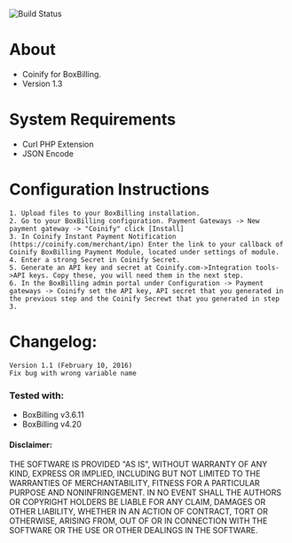 ![Build Status](https://build.coinify.com/status/INT-BOXBILLING)

About
=====
+ Coinify for BoxBilling.
+ Version 1.3

System Requirements
===================
+ Curl PHP Extension
+ JSON Encode

Configuration Instructions
==========================
    1. Upload files to your BoxBilling installation.
    2. Go to your BoxBilling configuration. Payment Gateways -> New payment gateway -> "Coinify" click [Install]
    3. In Coinify Instant Payment Notification (https://coinify.com/merchant/ipn) Enter the link to your callback of Coinify BoxBilling Payment Module, located under settings of module.
    4. Enter a strong Secret in Coinify Secret.
    5. Generate an API key and secret at Coinify.com->Integration tools->API keys. Copy these, you will need them in the next step.
    6. In the BoxBilling admin portal under Configuration -> Payment gateways -> Coinify set the API key, API secret that you generated in the previous step and the Coinify Secrewt that you generated in step 3.   
Changelog:
===================
	Version 1.1 (February 10, 2016)
	Fix bug with wrong variable name
	
	
### Tested with:

+ BoxBilling v3.6.11
+ BoxBilling v4.20

#### Disclaimer:

THE SOFTWARE IS PROVIDED "AS IS", WITHOUT WARRANTY OF ANY KIND, EXPRESS OR
IMPLIED, INCLUDING BUT NOT LIMITED TO THE WARRANTIES OF MERCHANTABILITY,
FITNESS FOR A PARTICULAR PURPOSE AND NONINFRINGEMENT. IN NO EVENT SHALL THE
AUTHORS OR COPYRIGHT HOLDERS BE LIABLE FOR ANY CLAIM, DAMAGES OR OTHER
LIABILITY, WHETHER IN AN ACTION OF CONTRACT, TORT OR OTHERWISE, ARISING FROM,
OUT OF OR IN CONNECTION WITH THE SOFTWARE OR THE USE OR OTHER DEALINGS IN
THE SOFTWARE.



  



